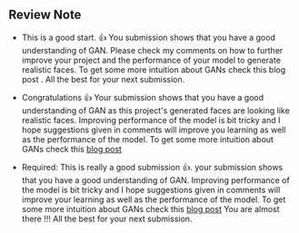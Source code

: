 ## Review Note

* This is a good start. :thumbsup: You submission shows that you have a good understanding of GAN. Please check my comments on 
  how to further improve your project and
  the performance of your model to generate realistic faces. To get some more intuition about GANs check this blog post . All the best for your next submission.

* Congratulations  :thumbsup:
  Your submission shows that you have a good understanding of GAN as this project's  generated faces are looking like realistic faces. Improving performance of the model is bit tricky and I hope suggestions given in comments will improve you learning as well as the performance of the model.
  To get some more intuition about GANs check this [blog post](https://medium.com/@ageitgey/abusing-generative-adversarial-networks-to-make-8-bit-pixel-art-e45d9b96cee7)


* Required: 
  This is really a good submission :thumbsup:. your submission shows that you have a good understanding of GAN. Improving performance of the model is bit tricky and I hope suggestions given in comments will improve your learning as well as the performance of the model.
  To get some more intuition about GANs check this [blog post](https://medium.com/@ageitgey/abusing-generative-adversarial-networks-to-make-8-bit-pixel-art-e45d9b96cee7)
  You are almost there !!! All the best for your next submission.